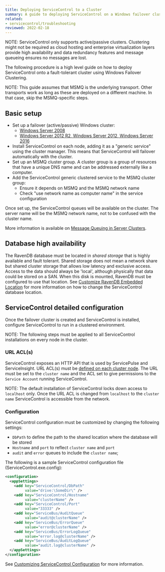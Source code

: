 ```yaml
---
title: Deploying ServiceControl to a Cluster
summary: A guide to deploying ServiceControl on a Windows failover cluster
related:
- servicecontrol/troubleshooting
reviewed: 2022-02-18
---
```


NOTE: ServiceControl only supports active/passive clusters. Clustering might not be required as cloud hosting and enterprise virtualization layers provide high availability and data redundancy features and message queueing ensures no messages are lost.

The following procedure is a high level guide on how to deploy ServiceControl onto a fault-tolerant cluster using Windows Failover Clustering.

NOTE: This guide assumes that MSMQ is the underlying transport. Other transports work as long as these are deployed on a different machine. In that case, skip the MSMQ-specific steps.

## Basic setup

* Set up a failover (active/passive) Windows cluster:
  * [Windows Server 2008](https://blogs.msdn.microsoft.com/clustering/2008/01/18/creating-a-cluster-in-windows-server-2008/)
  * [Windows Server 2012 R2, Windows Server 2012, Windows Server 2016](https://docs.microsoft.com/en-us/windows-server/failover-clustering/create-failover-cluster)
* Install ServiceControl on each node, adding it as a "generic service" using the cluster manager. This means that ServiceControl will failover automatically with the cluster.
* Set up an MSMQ cluster group. A cluster group is a group of resources that have a unique DNS name and can be addressed externally like a computer.
* Add the ServiceControl generic clustered service to the MSMQ cluster group:
  * Ensure it depends on MSMQ and the MSMQ network name
  * Check "use network name as computer name" in the service configuration

Once set up, the ServiceControl queues will be available on the cluster. The server name will be the MSMQ network name, not to be confused with the cluster name.

More information is available on [Message Queuing in Server Clusters](https://technet.microsoft.com/en-us/library/cc753575.aspx).


## Database high availability

The RavenDB database must be located in *shared storage* that is highly available and fault tolerant. Shared storage does not mean a network share but shared cluster storage that allows low latency and exclusive access. Access to the data should always be 'local', although physically that data could be stored on a SAN. When this disk is mounted, RavenDB must be configured to use that location. See [Customize RavenDB Embedded Location](configure-ravendb-location.md) for more information on how to change the ServiceControl database location.

## ServiceControl detailed configuration

Once the failover cluster is created and ServiceControl is installed, configure ServiceControl to run in a clustered environment.

NOTE: The following steps must be applied to all ServiceControl installations on every node in the cluster.

### URL ACL(s)

ServiceControl exposes an HTTP API that is used by ServicePulse and ServiceInsight. URL ACL(s) must be [defined on each cluster node](/servicecontrol/setting-custom-hostname.md). The URL must be set to the `cluster name` and the ACL set to give permissions to the `Service Account` running ServiceControl.

NOTE: The default installation of ServiceControl locks down access to `localhost` only. Once the URL ACL is changed from `localhost` to the `cluster name` ServiceControl is accessible from the network.

### Configuration

ServiceControl configuration must be customized by changing the following settings:

* `DbPath` to define the path to the shared location where the database will be stored
* `Hostname` and `port` to reflect `cluster name` and `port`
*  `audit` and `error` queues to include the `cluster name`;

The following is a sample ServiceControl configuration file (ServiceControl.exe.config):

```xml
<configuration>
  <appSettings>
    <add key="ServiceControl/DbPath"
         value="drive:\SomeDir\" />
    <add key="ServiceControl/Hostname"
         value="clusterName" />
    <add key="ServiceControl/Port"
         value="33333" />
    <add key="ServiceBus/AuditQueue"
         value="audit@clusterName" />
    <add key="ServiceBus/ErrorQueue"
         value="error@clusterName" />
    <add key="ServiceBus/ErrorLogQueue"
         value="error.log@clusterName" />
    <add key="ServiceBus/AuditLogQueue"
         value="audit.log@clusterName" />
  </appSettings>
</configuration>
```

See [Customizing ServiceControl Configuration](/servicecontrol/creating-config-file.md) for more information.
